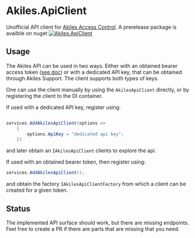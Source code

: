 # Akiles.ApiClient
Unofficial API client for [Akiles Access Control](https://akiles.app).
A prerelease package is availble on nuget [![Akiles.ApiClient](https://img.shields.io/nuget/vpre/Akiles.ApiClient.svg)](https://www.nuget.org/packages/Akiles.ApiClient)

## Usage
The Akiles API can be used in two ways. Either with an obtained bearer access token ([see doc](https://apidoc.akiles.app/#tag-oauth)) or with a dedicated API key, that can be obtained through Akiles Support.
The client supports both types of keys.

One can use the client manually by using the `AkilesApiClient` directly, or by registering the client to the DI container.

If used with a dedicated API key, register using:

```C#

services.AddAkilesApiClient(options =>
    {
        options.ApiKey = "dedicated api key";
    })

```
and later obtain an `IAkilesApiClient` clients to explore the api.

If used with an obtained bearer token, then register using:

```C#
services.AddAkilesApiClient();
```
and obtain the factory `IAkilesApiClientFactory` from which a client can be created for a given token.

## Status
The implemented API surface should work, but there are missing endpoints. Feel free to create a PR if there are parts that are missing that you need.
